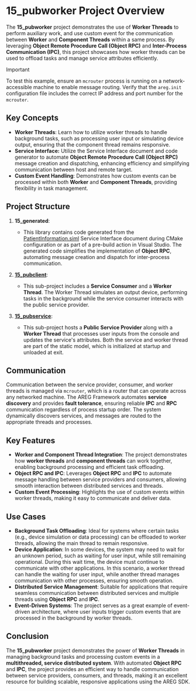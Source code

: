 # 15_pubworker Project Overview

The **15_pubworker** project demonstrates the use of **Worker Threads** to perform auxiliary work, and use custom event for the communication between **Worker** and **Component Threads** within a same process. By leveraging **Object Remote Procedure Call (Object RPC)** and **Inter-Process Communication (IPC)**, this project showcases how worker threads can be used to offload tasks and manage service attributes efficiently.

> [!IMPORTANT]
> To test this example, ensure an `mcrouter` process is running on a network-accessible machine to enable message routing. Verify that the `areg.init` configuration file includes the correct IP address and port number for the `mcrouter`.

## Key Concepts

- **Worker Threads**: Learn how to utilize worker threads to handle background tasks, such as processing user input or simulating device output, ensuring that the component thread remains responsive.
- **Service Interface:** Utilize the Service Interface document and code generator to automate **Object Remote Procedure Call (Object RPC)** message creation and dispatching, enhancing efficiency and simplifying communication between host and remote target.
- **Custom Event Handling**: Demonstrates how custom events can be processed within both **Worker** and **Component Threads**, providing flexibility in task management.

## Project Structure

1. **15_generated**:
   - This library contains code generated from the [PatientInformation.siml](./services/PatientInformation.siml) Service Interface document during CMake configuration or as part of a pre-build action in Visual Studio. The generated code simplifies the implementation of **Object RPC**, automating message creation and dispatch for inter-process communication.

2. **[15_pubclient](./pubclient/)**:
   - This sub-project includes a **Service Consumer** and a **Worker Thread**. The Worker Thread simulates an output device, performing tasks in the background while the service consumer interacts with the public service provider.

3. **[15_pubservice](./pubservice/)**:
   - This sub-project hosts a **Public Service Provider** along with a **Worker Thread** that processes user inputs from the console and updates the service's attributes. Both the service and worker thread are part of the static model, which is initialized at startup and unloaded at exit.

## Communication

Communication between the service provider, consumer, and worker threads is managed via `mcrouter`, which is a router that can operate across any networked machine. The AREG Framework automates **service discovery** and provides **fault tolerance**, ensuring reliable **IPC** and **RPC** communication regardless of process startup order. The system dynamically discovers services, and messages are routed to the appropriate threads and processes.

## Key Features

- **Worker and Component Thread Integration**: The project demonstrates how **worker threads** and **component threads** can work together, enabling background processing and efficient task offloading.
- **Object RPC and IPC**: Leverages **Object RPC** and **IPC** to automate message handling between service providers and consumers, allowing smooth interaction between distributed services and threads.
- **Custom Event Processing**: Highlights the use of custom events within worker threads, making it easy to communicate and deliver data.

## Use Cases

- **Background Task Offloading**: Ideal for systems where certain tasks (e.g., device simulation or data processing) can be offloaded to worker threads, allowing the main thread to remain responsive.
- **Device Application**: In some devices, the system may need to wait for an unknown period, such as waiting for user input, while still remaining operational. During this wait time, the device must continue to communicate with other applications. In this scenario, a worker thread can handle the waiting for user input, while another thread manages communication with other processes, ensuring smooth operation.
- **Distributed Service Management**: Suitable for applications that require seamless communication between distributed services and multiple threads using **Object RPC** and **IPC**.
- **Event-Driven Systems**: The project serves as a great example of event-driven architecture, where user inputs trigger custom events that are processed in the background by worker threads.

## Conclusion

The **15_pubworker** project demonstrates the power of **Worker Threads** in managing background tasks and processing custom events in a **multithreaded, service distributed system**. With automated **Object RPC** and **IPC**, the project provides an efficient way to handle communication between service providers, consumers, and threads, making it an excellent resource for building scalable, responsive applications using the AREG SDK.
